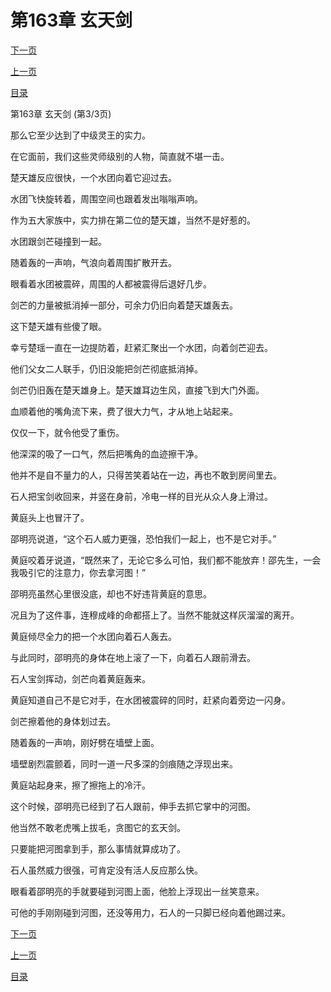 <h1>第163章   玄天剑</h1>
            <div><p><a href="./0489_%E7%AC%AC164%E7%AB%A0_%E4%BC%97%E7%9F%A2%E4%B9%8B%E7%9A%84.md">下一页</a></p><p><a href="./0487_%E7%AC%AC163%E7%AB%A0_%E7%8E%84%E5%A4%A9%E5%89%91.md">上一页</a></p><p><a href="../">目录</a></p></div>
            <div><p>第163章   玄天剑 (第3/3页)</p><p>那么它至少达到了中级灵王的实力。</p><p>在它面前，我们这些灵师级别的人物，简直就不堪一击。</p><p>楚天雄反应很快，一个水团向着它迎过去。</p><p>水团飞快旋转着，周围空间也跟着发出嗡嗡声响。</p><p>作为五大家族中，实力排在第二位的楚天雄，当然不是好惹的。</p><p>水团跟剑芒碰撞到一起。</p><p>随着轰的一声响，气浪向着周围扩散开去。</p><p>眼看着水团被震碎，周围的人都被震得后退好几步。</p><p>剑芒的力量被抵消掉一部分，可余力仍旧向着楚天雄轰去。</p><p>这下楚天雄有些傻了眼。</p><p>幸亏楚瑶一直在一边提防着，赶紧汇聚出一个水团，向着剑芒迎去。</p><p>他们父女二人联手，仍旧没能把剑芒彻底抵消掉。</p><p>剑芒仍旧轰在楚天雄身上。楚天雄耳边生风，直接飞到大门外面。</p><p>血顺着他的嘴角流下来，费了很大力气，才从地上站起来。</p><p>仅仅一下，就令他受了重伤。</p><p>他深深的吸了一口气，然后把嘴角的血迹擦干净。</p><p>他并不是自不量力的人，只得苦笑着站在一边，再也不敢到房间里去。</p><p>石人把宝剑收回来，并竖在身前，冷电一样的目光从众人身上滑过。</p><p>黄庭头上也冒汗了。</p><p>邵明亮说道，“这个石人威力更强，恐怕我们一起上，也不是它对手。”</p><p>黄庭咬着牙说道，“既然来了，无论它多么可怕，我们都不能放弃！邵先生，一会我吸引它的注意力，你去拿河图！”</p><p>邵明亮虽然心里很没底，却也不好违背黄庭的意思。</p><p>况且为了这件事，连穆成峰的命都搭上了。当然不能就这样灰溜溜的离开。</p><p>黄庭倾尽全力的把一个水团向着石人轰去。</p><p>与此同时，邵明亮的身体在地上滚了一下，向着石人跟前滑去。</p><p>石人宝剑挥动，剑芒向着黄庭轰来。</p><p>黄庭知道自己不是它对手，在水团被震碎的同时，赶紧向着旁边一闪身。</p><p>剑芒擦着他的身体划过去。</p><p>随着轰的一声响，刚好劈在墙壁上面。</p><p>墙壁剧烈震颤着，同时一道一尺多深的剑痕随之浮现出来。</p><p>黄庭站起身来，擦了擦拖上的冷汗。</p><p>这个时候，邵明亮已经到了石人跟前，伸手去抓它掌中的河图。</p><p>他当然不敢老虎嘴上拔毛，贪图它的玄天剑。</p><p>只要能把河图拿到手，那么事情就算成功了。</p><p>石人虽然威力很强，可肯定没有活人反应那么快。</p><p>眼看着邵明亮的手就要碰到河图上面，他脸上浮现出一丝笑意来。</p><p>可他的手刚刚碰到河图，还没等用力，石人的一只脚已经向着他踢过来。</p></div>
            <div><p><a href="./0489_%E7%AC%AC164%E7%AB%A0_%E4%BC%97%E7%9F%A2%E4%B9%8B%E7%9A%84.md">下一页</a></p><p><a href="./0487_%E7%AC%AC163%E7%AB%A0_%E7%8E%84%E5%A4%A9%E5%89%91.md">上一页</a></p><p><a href="../">目录</a></p></div>